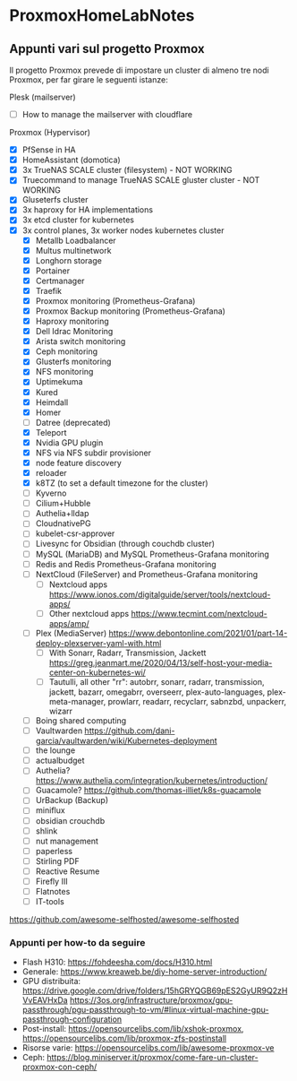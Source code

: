 # ProxmoxHomeLabNotes

## Appunti vari sul progetto Proxmox

Il progetto Proxmox prevede di impostare un cluster di almeno tre nodi Proxmox, per far girare le seguenti istanze:

Plesk (mailserver)

- [ ] How to manage the mailserver with cloudflare

Proxmox (Hypervisor)

- [x] PfSense in HA
- [x] HomeAssistant (domotica)
- [x] 3x TrueNAS SCALE cluster (filesystem) - NOT WORKING
- [x] Truecommand to manage TrueNAS SCALE gluster cluster - NOT WORKING
- [x] Gluseterfs cluster
- [x] 3x haproxy for HA implementations
- [x] 3x etcd cluster for kubernetes
- [x] 3x control planes, 3x worker nodes kubernetes cluster
  - [x] Metallb Loadbalancer
  - [x] Multus multinetwork
  - [x] Longhorn storage
  - [x] Portainer
  - [x] Certmanager
  - [x] Traefik
  - [x] Proxmox monitoring (Prometheus-Grafana)
  - [x] Proxmox Backup monitoring (Prometheus-Grafana)
  - [x] Haproxy monitoring
  - [x] Dell Idrac Monitoring
  - [x] Arista switch monitoring
  - [x] Ceph monitoring
  - [x] Glusterfs monitoring
  - [x] NFS monitoring
  - [x] Uptimekuma
  - [x] Kured
  - [x] Heimdall
  - [x] Homer
  - [ ] Datree (deprecated)
  - [x] Teleport
  - [x] Nvidia GPU plugin
  - [x] NFS via NFS subdir provisioner
  - [x] node feature discovery
  - [x] reloader
  - [x] k8TZ (to set a default timezone for the cluster)
  - [ ] Kyverno
  - [ ] Cilium+Hubble
  - [ ] Authelia+lldap
  - [ ] CloudnativePG
  - [ ] kubelet-csr-approver
  - [ ] Livesync for Obsidian (through couchdb cluster)
  - [ ] MySQL (MariaDB) and MySQL Prometheus-Grafana monitoring
  - [ ] Redis and Redis Prometheus-Grafana monitoring
  - [ ] NextCloud (FileServer) and Prometheus-Grafana monitoring
    - [ ] Nextcloud apps <https://www.ionos.com/digitalguide/server/tools/nextcloud-apps/>
    - [ ] Other nextcloud apps <https://www.tecmint.com/nextcloud-apps/amp/>
  - [ ] Plex (MediaServer) <https://www.debontonline.com/2021/01/part-14-deploy-plexserver-yaml-with.html>
    - [ ] With Sonarr, Radarr, Transmission, Jackett <https://greg.jeanmart.me/2020/04/13/self-host-your-media-center-on-kubernetes-wi/>
    - [ ] Tautulli, all other "rr": autobrr, sonarr, radarr, transmission, jackett, bazarr, omegabrr, overseerr, plex-auto-languages, plex-meta-manager, prowlarr, readarr, recyclarr, sabnzbd, unpackerr, wizarr
  - [ ] Boing shared computing
  - [ ] Vaultwarden <https://github.com/dani-garcia/vaultwarden/wiki/Kubernetes-deployment>
  - [ ] the lounge
  - [ ] actualbudget
  - [ ] Authelia? <https://www.authelia.com/integration/kubernetes/introduction/>
  - [ ] Guacamole? <https://github.com/thomas-illiet/k8s-guacamole>
  - [ ] UrBackup (Backup)
  - [ ] miniflux
  - [ ] obsidian crouchdb
  - [ ] shlink
  - [ ] nut management
  - [ ] paperless
  - [ ] Stirling PDF
  - [ ] Reactive Resume
  - [ ] Firefly III
  - [ ] Flatnotes
  - [ ] IT-tools

<https://github.com/awesome-selfhosted/awesome-selfhosted>

### Appunti per how-to da seguire

- Flash H310: <https://fohdeesha.com/docs/H310.html>
- Generale: <https://www.kreaweb.be/diy-home-server-introduction/>
- GPU distribuita: <https://drive.google.com/drive/folders/15hGRYQGB69pES2GyUR9Q2zHVvEAVHxDa> <https://3os.org/infrastructure/proxmox/gpu-passthrough/pgu-passthrough-to-vm/#linux-virtual-machine-gpu-passthrough-configuration>
- Post-install: <https://opensourcelibs.com/lib/xshok-proxmox>, <https://opensourcelibs.com/lib/proxmox-zfs-postinstall>
- Risorse varie: <https://opensourcelibs.com/lib/awesome-proxmox-ve>
- Ceph: <https://blog.miniserver.it/proxmox/come-fare-un-cluster-proxmox-con-ceph/>
